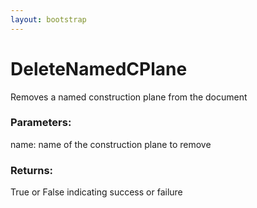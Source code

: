 ```yaml
---
layout: bootstrap
---
```


# DeleteNamedCPlane

Removes a named construction plane from the document
        

### Parameters:

name: name of the construction plane to remove
        

### Returns:


True or False indicating success or failure
        
